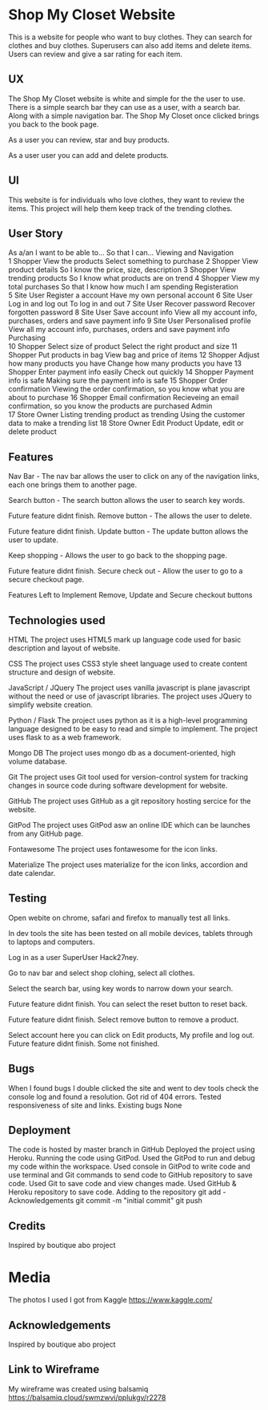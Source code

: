 # Shop My Closet Website
This is a website for people who want to buy clothes. They can search for clothes and buy clothes. Superusers can also add items and delete items. Users can review and give a sar rating for each item.

## UX
The Shop My Closet website is white and simple for the the user to use. There is a simple search bar they can use as a user, with a search bar. Along with a simple navigation bar. The Shop My Closet once clicked brings you back to the book page.

As a user you can review, star and buy products.

As a user user you can add and delete products.

## UI
This website is for individuals who love clothes, they want to review the items. This project will help them keep track of the trending clothes.

## User Story	
As a/an	I want to be able to…	So that I can...
		Viewing and Navigation 	
1	Shopper	View the products	Select something to purchase
2	Shopper	View product details	So I know the price, size, description
3	Shopper	View trending products	So I know what products are on trend
4	Shopper	View my total purchases	So that I know how much I am spending
		Registeration 	
5	Site User	Register a account	Have my own personal account
6	Site User	Log in and log out	To log in and out
7	Site User	Recover password	Recover forgotten password
8	Site User	Save account info	View all my account info, purchases, orders and save payment info
9	Site User	Personalised profile	View all my account info, purchases, orders and save payment info
		Purchasing	
10	Shopper	Select size of product	Select the right product and size
11	Shopper	Put products in bag	View bag and price of items 
12	Shopper	Adjust how many products you have	Change how many products you have
13	Shopper	Enter payment info easily	Check out quickly
14	Shopper	Payment info is safe	Making sure the payment info is safe
15	Shopper	Order confirmation	Viewing the order confirmation, so you know what you are about to purchase
16	Shopper	Email confirmation	Recieveing an email confirmation, so you know the products are purchased
		Admin 	
17	Store Owner	Listing trending product as trending 	Using the customer data to make a trending list
18	Store Owner	Edit Product	Update, edit or delete product

## Features
Nav Bar - The nav bar allows the user to click on any of the navigation links, each one brings them to another page.


Search button - The search button allows the user to search key words.

Future feature didnt finish. Remove button - The allows the user to delete.

Future feature didnt finish. Update button - The update button allows the user to update.

Keep shopping - Allows the user to go back to the shopping page.

Future feature didnt finish. Secure check out - Allow the user to go to a secure checkout page.

Features Left to Implement
Remove, Update and Secure checkout buttons

## Technologies used
HTML The project uses HTML5 mark up language code used for basic description and layout of website.

CSS The project uses CSS3 style sheet language used to create content structure and design of website.

JavaScript / JQuery The project uses vanilla javascript is plane javascript without the need or use of javascript libraries. The project uses JQuery to simplify website creation.

Python / Flask The project uses python as it is a high-level programming language designed to be easy to read and simple to implement. The project uses flask to as a web framework.

Mongo DB The project uses mongo db as a document-oriented, high volume database.

Git The project uses Git tool used for version-control system for tracking changes in source code during software development for website.

GitHub The project uses GitHub as a git repository hosting sercice for the website.

GitPod The project uses GitPod asw an online IDE which can be launches from any GitHub page.

Fontawesome The project uses fontawesome for the icon links.

Materialize The project uses materialize for the icon links, accordion and date calendar.

## Testing
Open webite on chrome, safari and firefox to manually test all links.

In dev tools the site has been tested on all mobile devices, tablets through to laptops and computers.

Log in as a user SuperUser Hack27ney.

Go to nav bar and select shop clohing, select all clothes.

Select the search bar, using key words to narrow down your search.

Future feature didnt finish. You can select the reset button to reset back.

Future feature didnt finish. Select remove button to remove a product.

Select account here you can click on Edit products, My profile and log out. Future feature didnt finish. Some not finished.

## Bugs
When I found bugs I double clicked the site and went to dev tools check the console log and found a resolution.
Got rid of 404 errors.
Tested responsiveness of site and links.
Existing bugs
None

## Deployment
The code is hosted by master branch in GitHub
Deployed the project using Heroku.
Running the code using GitPod.
Used the GitPod to run and debug my code within the workspace.
Used console in GitPod to write code and use terminal and Git commands to send code to GitHub repository to save code.
Used Git to save code and view changes made.
Used GitHub & Heroku repository to save code.
Adding to the repository git add -Acknowledgements git commit -m "initial commit" git push

## Credits
Inspired by boutique abo project

# Media
The photos I used I got from Kaggle https://www.kaggle.com/

## Acknowledgements
Inspired by boutique abo project

## Link to Wireframe
My wireframe was created using balsamiq https://balsamiq.cloud/swmzwvi/pplukgv/r2278